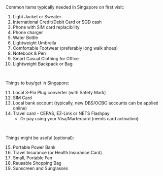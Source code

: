 Common items typically needed in Singapore on first visit:

1. Light Jacket or Sweater
2. International Credit/Debit Card or SGD cash
3. Phone with SIM card replacibility
4. Phone charger
5. Water Bottle
6. Lightweight Umbrella
7. Comfortable Footwear (preferably long walk shoes)
8. Notebook & Pen
9. Smart Casual Clothing for Office
10. Lightweight Backpack or Bag

<br>

Things to buy/get in Singapore:

11. Local 3-Pin Plug converter (with Safety Mark)
12. SIM Card
13. Local bank account (typically, new DBS/OCBC accounts can be applied online)
14. Travel card - CEPAS, EZ-Link or NETS Flashpay
	* Or pay using your Visa/Martercard (needs card activation)

<br>

Things might be useful (optional):

15. Portable Power Bank
16. Travel Insurance (or Health Insurance Card)
17. Small, Portable Fan
18. Reusable Shopping Bag
19. Sunscreen and Sunglasses
